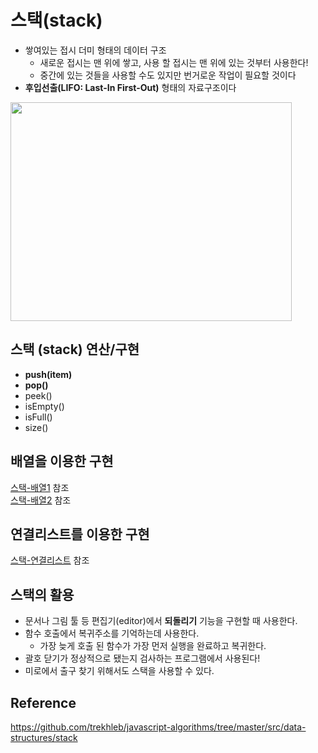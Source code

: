 # 스택(stack)

+ 쌓여있는 접시 더미 형태의 데이터 구조
   + 새로운 접시는 맨 위에 쌓고, 사용 할 접시는 맨 위에 있는 것부터 사용한다!
   + 중간에 있는 것들을 사용할 수도 있지만 번거로운 작업이 필요할 것이다
+ **후입선출(LIFO: Last-In First-Out)** 형태의 자료구조이다

<img src="https://github.com/Iam-Sunghyun/javascript-algorithms/blob/main/src/data-structures/stack/img/stack.png" width="450" height="350"> 

## 스택 (stack) 연산/구현

+ **push(item)**
+ **pop()**
+ peek()
+ isEmpty()
+ isFull()
+ size()

## 배열을 이용한 구현

[스택-배열1](https://github.com/Iam-Sunghyun/javascript-algorithms/blob/main/src/data-structures/stack/stack-built-in.js) 참조 <br>
[스택-배열2](https://github.com/Iam-Sunghyun/javascript-algorithms/blob/main/src/data-structures/stack/stack.js) 참조

## 연결리스트를 이용한 구현
[스택-연결리스트](https://github.com/Iam-Sunghyun/javascript-algorithms/blob/main/src/data-structures/stack/stack-linkedlist.js) 참조

## 스택의 활용

+ 문서나 그림 툴 등 편집기(editor)에서 **되돌리기** 기능을 구현할 때 사용한다.
+ 함수 호출에서 복귀주소를 기억하는데 사용한다.
   + 가장 늦게 호출 된 함수가 가장 먼저 실행을 완료하고 복귀한다.
+ 괄호 닫기가 정상적으로 됐는지 검사하는 프로그램에서 사용된다!
+ 미로에서 출구 찾기 위해서도 스택을 사용할 수 있다.

## Reference

https://github.com/trekhleb/javascript-algorithms/tree/master/src/data-structures/stack


